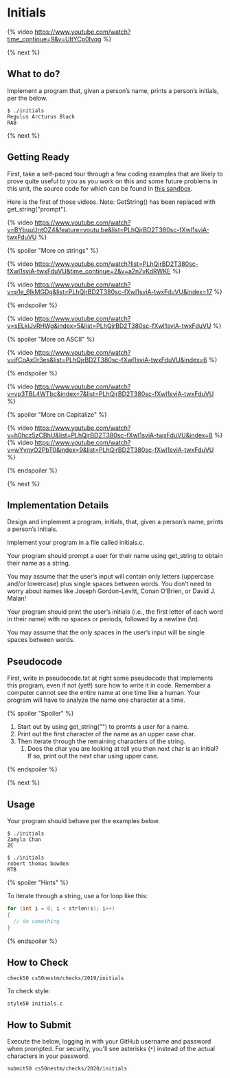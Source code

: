 # Initials

{% video https://www.youtube.com/watch?time_continue=9&v=UItYCp0Ivqg %}

{% next %}

## What to do?

Implement a program that, given a person’s name, prints a person’s initials, per the below.

```
$ ./initials
Regulus Arcturus Black
RAB
```

{% next %}

## Getting Ready

First, take a self-paced tour through a few coding examples that are likely to prove quite useful to you as you work on this and some future problems in this unit, the source code for which can be found in [this sandbox](http://bit.ly/2zPo948).

Here is the first of those videos. Note: GetString() has been replaced with get_string("prompt").

{% video https://www.youtube.com/watch?v=BYbuuUntOZ4&feature=youtu.be&list=PLhQjrBD2T380sc-fXwl1sviA-twxFduVU %}

{% spoiler "More on strings" %}

{% video https://www.youtube.com/watch?list=PLhQjrBD2T380sc-fXwl1sviA-twxFduVU&time_continue=2&v=a2n7vKdRWKE %}

{% video https://www.youtube.com/watch?v=p1e_6lkMGDg&list=PLhQjrBD2T380sc-fXwl1sviA-twxFduVU&index=17 %}

{% endspoiler %}

{% video https://www.youtube.com/watch?v=sELkIJyRHWg&index=5&list=PLhQjrBD2T380sc-fXwl1sviA-twxFduVU %}

{% spoiler "More on ASCII" %}

{% video https://www.youtube.com/watch?v=ifCoAx0r3es&list=PLhQjrBD2T380sc-fXwl1sviA-twxFduVU&index=6 %}

{% endspoiler %}

{% video https://www.youtube.com/watch?v=vp3TBL4WTbc&index=7&list=PLhQjrBD2T380sc-fXwl1sviA-twxFduVU %}

{% spoiler "More on Capitalize" %}

{% video https://www.youtube.com/watch?v=h0hcz5zCBhU&list=PLhQjrBD2T380sc-fXwl1sviA-twxFduVU&index=8 %}
{% video https://www.youtube.com/watch?v=wYvnyO2PbT0&index=9&list=PLhQjrBD2T380sc-fXwl1sviA-twxFduVU %}

{% endspoiler %}

{% next %}

## Implementation Details

Design and implement a program, initials, that, given a person’s name, prints a person’s initials.

Implement your program in a file called initials.c.

Your program should prompt a user for their name using get_string to obtain their name as a string.

You may assume that the user’s input will contain only letters (uppercase and/or lowercase) plus single spaces between words. You don’t need to worry about names like Joseph Gordon-Levitt, Conan O’Brien, or David J. Malan!

Your program should print the user’s initials (i.e., the first letter of each word in their name) with no spaces or periods, followed by a newline (\n).

You may assume that the only spaces in the user’s input will be single spaces between words.

## Pseudocode

First, write in pseudocode.txt at right some pseudocode that implements this program, even if not (yet!) sure how to write it in code. Remember a computer cannot see the entire name at one time like a human. Your program will have to analyze the name one character at a time.

{% spoiler "Spoiler" %}

1. Start out by using get_string("") to promts a user for a name.
1. Print out the first character of the name as an upper case char.
1. Then iterate through the remaining characters of the string.
    1. Does the char you are looking at tell you then next char is an initial? If so, print out the next char using upper case.

{% endspoiler %}


{% next %}

## Usage

Your program should behave per the examples below. 

```
$ ./initials
Zamyla Chan
ZC
```

```
$ ./initials
robert thomas bowden
RTB
```

{% spoiler "Hints" %}

To iterate through a string, use a for loop like this:

```c
for (int i = 0; i < strlen(s); i++)
{
  // do something
}
```

{% endspoiler %}

## How to Check

```
check50 cs50nestm/checks/2019/initials
```

To check style:

```
style50 initials.c
```

## How to Submit

Execute the below, logging in with your GitHub username and password when prompted. For security, you'll see asterisks (`*`) instead of the actual characters in your password.

```
submit50 cs50nestm/checks/2020/initials
```


